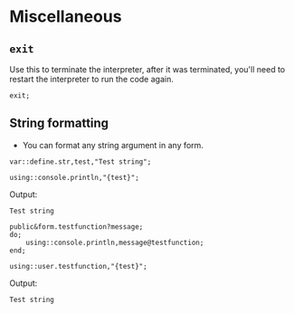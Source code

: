 # Miscellaneous

## `exit`

Use this to terminate the interpreter, after it was terminated, you'll need to restart the interpreter to run the code again.

```pawn
exit;
```

## String formatting
- You can format any string argument in any form.

```pawn
var::define.str,test,"Test string";

using::console.println,"{test}";
```

Output:
```
Test string
```

```pawn
public&form.testfunction?message;
do;
	using::console.println,message@testfunction;
end;

using::user.testfunction,"{test}";
```

Output:
```
Test string
```